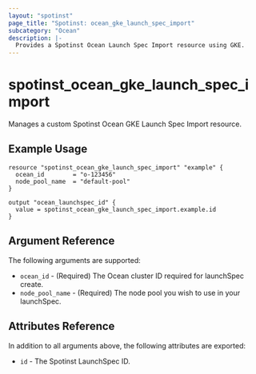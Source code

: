 ```yaml
---
layout: "spotinst"
page_title: "Spotinst: ocean_gke_launch_spec_import"
subcategory: "Ocean"
description: |-
  Provides a Spotinst Ocean Launch Spec Import resource using GKE.
---
```


# spotinst\_ocean\_gke\_launch\_spec_import

Manages a custom Spotinst Ocean GKE Launch Spec Import resource.

## Example Usage

```hcl
resource "spotinst_ocean_gke_launch_spec_import" "example" {
  ocean_id        = "o-123456"
  node_pool_name  = "default-pool"
}
```
```
output "ocean_launchspec_id" {
  value = spotinst_ocean_gke_launch_spec_import.example.id
}
```

## Argument Reference

The following arguments are supported:

* `ocean_id`       - (Required) The Ocean cluster ID required for launchSpec create. 
* `node_pool_name` - (Required) The node pool you wish to use in your launchSpec.

## Attributes Reference

In addition to all arguments above, the following attributes are exported:
* `id` - The Spotinst LaunchSpec ID.